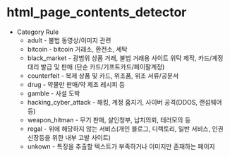 # html_page_contents_detector

* Category Rule
    * adult - 불법 동영상/이미지 관련
    * bitcoin - bitcoin 거래소, 환전소, 세탁
    * black_market - 광범위 상품 거래, 불법 거래용 사이트 위탁 제작, 카드/계정 대리 발급 및 판매 (단순 카드/기프트카드/페이팔계정)
    * counterfeit - 복제 상품 및 카드, 위조품, 위조 서류/공문서
    * drug - 약물만 판매/약 제조 레시피 등
    * gamble - 사설 도박
    * hacking_cyber_attack - 해킹, 계정 훔치기, 사이버 공격(DDOS, 랜섬웨어 등)
    * weapon_hitman - 무기 판매, 살인청부, 납치의뢰, 테러모의 등
    * regal - 위에 해당하지 않는 서비스(개인 블로그, 디렉토리, 일반 서비스, 인권 신장등을 위한 내부 고발 사이트)
    * unkown - 특징을 추출할 텍스트가 부족하거나 이미지만 존재하는 페이지
